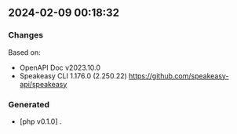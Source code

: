 

## 2024-02-09 00:18:32
### Changes
Based on:
- OpenAPI Doc v2023.10.0 
- Speakeasy CLI 1.176.0 (2.250.22) https://github.com/speakeasy-api/speakeasy
### Generated
- [php v0.1.0] .